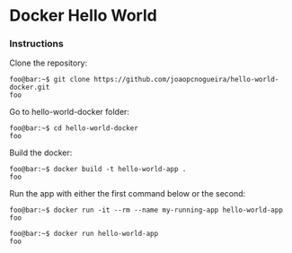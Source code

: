 # Docker Hello World

### Instructions

Clone the repository:
```console
foo@bar:~$ git clone https://github.com/joaopcnogueira/hello-world-docker.git
foo
```

Go to hello-world-docker folder:
```console
foo@bar:~$ cd hello-world-docker
foo
```

Build the docker: 
```console
foo@bar:~$ docker build -t hello-world-app .
foo
```
Run the app with either the first command below or the second:
```console
foo@bar:~$ docker run -it --rm --name my-running-app hello-world-app
foo
```
```console
foo@bar:~$ docker run hello-world-app
foo
```
